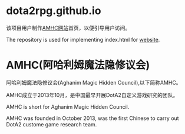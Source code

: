 dota2rpg.github.io
==================

该项目用户制作[AMHC网站](http://www.dota2rpg.com)首页，以便引导用户访问。

The repository is used for implementing index.html for [website](http://www.dota2rpg.com).


AMHC(阿哈利姆魔法隐修议会)
==================

阿哈利姆魔法隐修议会(Aghanim Magic Hidden Council),以下简称AMHC。 

AMHC成立于2013年10月，是中国最早开展DotA2自定义游戏研究的团队。

AMHC is short for Aghanim Magic Hidden Council.

AMHC was founded in October 2013, was the first Chinese to carry out DotA2 custome game research team.
